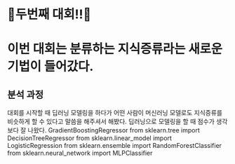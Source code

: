 # 🤗두번째 대회!!🤗
# 이번 대회는 분류하는 지식증류라는 새로운 기법이 들어갔다.

## 분석 과정
대회를 시작할 때 딥러닝 모델링을 하다가 어떤 사람이 머신러닝 모델로도 지식증류를 비슷하게 할 수 있다고 말씀을 해주셔서 해봤다.
딥러닝으로 모델링을 할 때 점수가 생각보다 잘 나왔다. GradientBoostingRegressor
from sklearn.tree import DecisionTreeRegressor
from sklearn.linear_model import LogisticRegression
from sklearn.ensemble import RandomForestClassifier
from sklearn.neural_network import MLPClassifier
